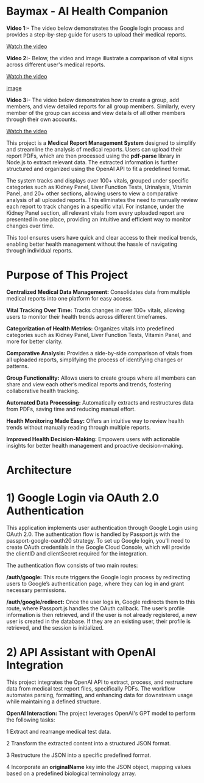 # Baymax - AI Health Companion
**Video 1:-** The video below demonstrates the Google login process and provides a step-by-step guide for users to upload their medical reports.

[Watch the video](https://1drv.ms/v/s!Av10f2BI9V6ZmUM1Xlmti8NSXo2g)

**Video 2:-** Below, the video and image illustrate a comparison of vital signs across different user's medical reports.

[Watch the video](https://1drv.ms/v/s!Av10f2BI9V6ZmUUJAZwpX0x3Nk5m)

[image](https://1drv.ms/i/s!Av10f2BI9V6ZmUKe_NdXUrb4q_rD)

**Video 3:-** The video below demonstrates how to create a group, add members, and view detailed reports for all group members. Similarly, every member of the group can access and view details of all other members through their own accounts.

[Watch the video](https://1drv.ms/v/s!Av10f2BI9V6ZmURAktxs-9TncQoI)
 
This project is a **Medical Report Management System** designed to simplify and streamline the analysis of medical reports. Users can upload their report PDFs, which are then processed using the **pdf-parse** library in Node.js to extract relevant data. The extracted information is further structured and organized using the OpenAI API to fit a predefined format.

The system tracks and displays over 100+ vitals, grouped under specific categories such as Kidney Panel, Liver Function Tests, Urinalysis, Vitamin Panel, and 20+ other sections, allowing users to view a comparative analysis of all uploaded reports. This eliminates the need to manually review each report to track changes in a specific vital. For instance, under the Kidney Panel section, all relevant vitals from every uploaded report are presented in one place, providing an intuitive and efficient way to monitor changes over time.

This tool ensures users have quick and clear access to their medical trends, enabling better health management without the hassle of navigating through individual reports.
# Purpose of This Project
**Centralized Medical Data Management:** Consolidates data from multiple medical reports into one platform for easy access.

**Vital Tracking Over Time:** Tracks changes in over 100+ vitals, allowing users to monitor their health trends across different timeframes.

**Categorization of Health Metrics:** Organizes vitals into predefined categories such as Kidney Panel, Liver Function Tests, Vitamin Panel, and more for better clarity.

**Comparative Analysis:** Provides a side-by-side comparison of vitals from all uploaded reports, simplifying the process of identifying changes or patterns.

**Group Functionality:** Allows users to create groups where all members can share and view each other’s medical reports and trends, fostering collaborative health tracking.

**Automated Data Processing:** Automatically extracts and restructures data from PDFs, saving time and reducing manual effort.

**Health Monitoring Made Easy:** Offers an intuitive way to review health trends without manually reading through multiple reports.

**Improved Health Decision-Making:** Empowers users with actionable insights for better health management and proactive decision-making.
# Architecture
# 1) Google Login via OAuth 2.0 Authentication
This application implements user authentication through Google Login using OAuth 2.0. The authentication flow is handled by Passport.js with the passport-google-oauth20 strategy. To set up Google login, you'll need to create OAuth credentials in the Google Cloud Console, which will provide the clientID and clientSecret required for the integration.

The authentication flow consists of two main routes:

**/auth/google:**
This route triggers the Google login process by redirecting users to Google’s authentication page, where they can log in and grant necessary permissions.

**/auth/google/redirect:**
Once the user logs in, Google redirects them to this route, where Passport.js handles the OAuth callback. The user’s profile information is then retrieved, and if the user is not already registered, a new user is created in the database. If they are an existing user, their profile is retrieved, and the session is initialized.

# 2) API Assistant with OpenAI Integration
This project integrates the OpenAI API to extract, process, and restructure data from medical test report files, specifically PDFs. The workflow automates parsing, formatting, and enhancing data for downstream usage while maintaining a defined structure.

**OpenAI Interaction:**
The project leverages OpenAI's GPT model to perform the following tasks:

1 Extract and rearrange medical test data.

2 Transform the extracted content into a structured JSON format.

3 Restructure the JSON into a specific predefined format.

4 Incorporate an **originalName** key into the JSON object, mapping values based on a predefined biological terminology array.

